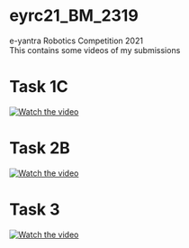 # eyrc21_BM_2319
e-yantra Robotics Competition 2021 <br>
This contains some videos of my submissions
# Task 1C
[![Watch the video](https://img.youtube.com/vi/OLKwmDgibGA/0.jpg)](https://youtu.be/OLKwmDgibGA?si=lrzUY4vmbFNp8jN_)
# Task 2B
[![Watch the video](https://img.youtube.com/vi/batZ8M03np8/0.jpg)](https://youtu.be/batZ8M03np8?si=ujTKPg8MTy_9jAWd)
# Task 3
[![Watch the video](https://img.youtube.com/vi/3lt9l_dmhYU/0.jpg)](https://youtu.be/3lt9l_dmhYU?si=scwA69e1643gUrEt)
